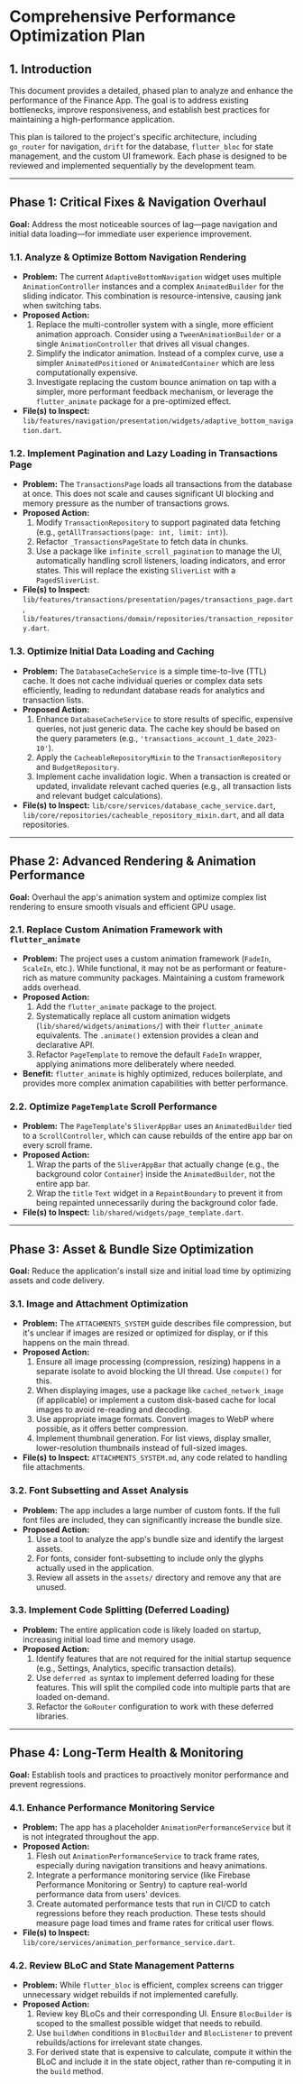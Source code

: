 # Comprehensive Performance Optimization Plan

## 1. Introduction

This document provides a detailed, phased plan to analyze and enhance the performance of the Finance App. The goal is to address existing bottlenecks, improve responsiveness, and establish best practices for maintaining a high-performance application.

This plan is tailored to the project's specific architecture, including `go_router` for navigation, `drift` for the database, `flutter_bloc` for state management, and the custom UI framework. Each phase is designed to be reviewed and implemented sequentially by the development team.

---

## Phase 1: Critical Fixes & Navigation Overhaul

**Goal:** Address the most noticeable sources of lag—page navigation and initial data loading—for immediate user experience improvement.

### 1.1. **Analyze & Optimize Bottom Navigation Rendering**
-   **Problem:** The current `AdaptiveBottomNavigation` widget uses multiple `AnimationController` instances and a complex `AnimatedBuilder` for the sliding indicator. This combination is resource-intensive, causing jank when switching tabs.
-   **Proposed Action:**
    1.  Replace the multi-controller system with a single, more efficient animation approach. Consider using a `TweenAnimationBuilder` or a single `AnimationController` that drives all visual changes.
    2.  Simplify the indicator animation. Instead of a complex curve, use a simpler `AnimatedPositioned` or `AnimatedContainer` which are less computationally expensive.
    3.  Investigate replacing the custom bounce animation on tap with a simpler, more performant feedback mechanism, or leverage the `flutter_animate` package for a pre-optimized effect.
-   **File(s) to Inspect:** `lib/features/navigation/presentation/widgets/adaptive_bottom_navigation.dart`.

### 1.2. **Implement Pagination and Lazy Loading in Transactions Page**
-   **Problem:** The `TransactionsPage` loads all transactions from the database at once. This does not scale and causes significant UI blocking and memory pressure as the number of transactions grows.
-   **Proposed Action:**
    1.  Modify `TransactionRepository` to support paginated data fetching (e.g., `getAllTransactions(page: int, limit: int)`).
    2.  Refactor `_TransactionsPageState` to fetch data in chunks.
    3.  Use a package like `infinite_scroll_pagination` to manage the UI, automatically handling scroll listeners, loading indicators, and error states. This will replace the existing `SliverList` with a `PagedSliverList`.
-   **File(s) to Inspect:** `lib/features/transactions/presentation/pages/transactions_page.dart`, `lib/features/transactions/domain/repositories/transaction_repository.dart`.

### 1.3. **Optimize Initial Data Loading and Caching**
-   **Problem:** The `DatabaseCacheService` is a simple time-to-live (TTL) cache. It does not cache individual queries or complex data sets efficiently, leading to redundant database reads for analytics and transaction lists.
-   **Proposed Action:**
    1.  Enhance `DatabaseCacheService` to store results of specific, expensive queries, not just generic data. The cache key should be based on the query parameters (e.g., `'transactions_account_1_date_2023-10'`).
    2.  Apply the `CacheableRepositoryMixin` to the `TransactionRepository` and `BudgetRepository`.
    3.  Implement cache invalidation logic. When a transaction is created or updated, invalidate relevant cached queries (e.g., all transaction lists and relevant budget calculations).
-   **File(s) to Inspect:** `lib/core/services/database_cache_service.dart`, `lib/core/repositories/cacheable_repository_mixin.dart`, and all data repositories.

---

## Phase 2: Advanced Rendering & Animation Performance

**Goal:** Overhaul the app's animation system and optimize complex list rendering to ensure smooth visuals and efficient GPU usage.

### 2.1. **Replace Custom Animation Framework with `flutter_animate`**
-   **Problem:** The project uses a custom animation framework (`FadeIn`, `ScaleIn`, etc.). While functional, it may not be as performant or feature-rich as mature community packages. Maintaining a custom framework adds overhead.
-   **Proposed Action:**
    1.  Add the `flutter_animate` package to the project.
    2.  Systematically replace all custom animation widgets (`lib/shared/widgets/animations/`) with their `flutter_animate` equivalents. The `.animate()` extension provides a clean and declarative API.
    3.  Refactor `PageTemplate` to remove the default `FadeIn` wrapper, applying animations more deliberately where needed.
-   **Benefit:** `flutter_animate` is highly optimized, reduces boilerplate, and provides more complex animation capabilities with better performance.

### 2.2. **Optimize `PageTemplate` Scroll Performance**
-   **Problem:** The `PageTemplate`'s `SliverAppBar` uses an `AnimatedBuilder` tied to a `ScrollController`, which can cause rebuilds of the entire app bar on every scroll frame.
-   **Proposed Action:**
    1.  Wrap the parts of the `SliverAppBar` that actually change (e.g., the background color `Container`) inside the `AnimatedBuilder`, not the entire app bar.
    2.  Wrap the `title` `Text` widget in a `RepaintBoundary` to prevent it from being repainted unnecessarily during the background color fade.
-   **File(s) to Inspect:** `lib/shared/widgets/page_template.dart`.

---

## Phase 3: Asset & Bundle Size Optimization

**Goal:** Reduce the application's install size and initial load time by optimizing assets and code delivery.

### 3.1. **Image and Attachment Optimization**
-   **Problem:** The `ATTACHMENTS_SYSTEM` guide describes file compression, but it's unclear if images are resized or optimized for display, or if this happens on the main thread.
-   **Proposed Action:**
    1.  Ensure all image processing (compression, resizing) happens in a separate isolate to avoid blocking the UI thread. Use `compute()` for this.
    2.  When displaying images, use a package like `cached_network_image` (if applicable) or implement a custom disk-based cache for local images to avoid re-reading and decoding.
    3.  Use appropriate image formats. Convert images to WebP where possible, as it offers better compression.
    4.  Implement thumbnail generation. For list views, display smaller, lower-resolution thumbnails instead of full-sized images.
-   **File(s) to Inspect:** `ATTACHMENTS_SYSTEM.md`, any code related to handling file attachments.

### 3.2. **Font Subsetting and Asset Analysis**
-   **Problem:** The app includes a large number of custom fonts. If the full font files are included, they can significantly increase the bundle size.
-   **Proposed Action:**
    1.  Use a tool to analyze the app's bundle size and identify the largest assets.
    2.  For fonts, consider font-subsetting to include only the glyphs actually used in the application.
    3.  Review all assets in the `assets/` directory and remove any that are unused.

### 3.3. **Implement Code Splitting (Deferred Loading)**
-   **Problem:** The entire application code is likely loaded on startup, increasing initial load time and memory usage.
-   **Proposed Action:**
    1.  Identify features that are not required for the initial startup sequence (e.g., Settings, Analytics, specific transaction details).
    2.  Use `deferred as` syntax to implement deferred loading for these features. This will split the compiled code into multiple parts that are loaded on-demand.
    3.  Refactor the `GoRouter` configuration to work with these deferred libraries.

---

## Phase 4: Long-Term Health & Monitoring

**Goal:** Establish tools and practices to proactively monitor performance and prevent regressions.

### 4.1. **Enhance Performance Monitoring Service**
-   **Problem:** The app has a placeholder `AnimationPerformanceService` but it is not integrated throughout the app.
-   **Proposed Action:**
    1.  Flesh out `AnimationPerformanceService` to track frame rates, especially during navigation transitions and heavy animations.
    2.  Integrate a performance monitoring service (like Firebase Performance Monitoring or Sentry) to capture real-world performance data from users' devices.
    3.  Create automated performance tests that run in CI/CD to catch regressions before they reach production. These tests should measure page load times and frame rates for critical user flows.
-   **File(s) to Inspect:** `lib/core/services/animation_performance_service.dart`.

### 4.2. **Review BLoC and State Management Patterns**
-   **Problem:** While `flutter_bloc` is efficient, complex screens can trigger unnecessary widget rebuilds if not implemented carefully.
-   **Proposed Action:**
    1.  Review key BLoCs and their corresponding UI. Ensure `BlocBuilder` is scoped to the smallest possible widget that needs to rebuild.
    2.  Use `buildWhen` conditions in `BlocBuilder` and `BlocListener` to prevent rebuilds/actions for irrelevant state changes.
    3.  For derived state that is expensive to calculate, compute it within the BLoC and include it in the state object, rather than re-computing it in the `build` method. 